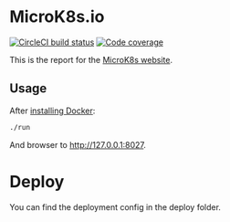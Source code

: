 # MicroK8s.io
[![CircleCI build status](https://circleci.com/gh/canonical-web-and-design/microk8s.io.svg?style=shield)](https://circleci.com/gh/canonical-web-and-design/microk8s.io) [![Code coverage](https://codecov.io/gh/canonical-web-and-design/microk8s.io/branch/master/graph/badge.svg)](https://codecov.io/gh/canonical-web-and-design/microk8s.io)

This is the report for the [MicroK8s website](https://microk8s.io).

## Usage

After [installing Docker](https://docs.docker.com/install/):

``` bash
./run
```

And browser to http://127.0.0.1:8027.

# Deploy
You can find the deployment config in the deploy folder.
